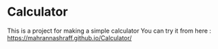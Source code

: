 # Calculator
This is a project for making a simple calculator
You can try it from here : https://mahrannashraff.github.io/Calculator/
